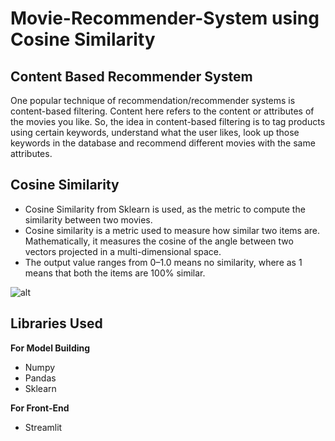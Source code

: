 # Movie-Recommender-System using Cosine Similarity


## Content Based Recommender System 
One popular technique of recommendation/recommender systems is content-based filtering. Content here refers to the content or attributes of the movies you like. So, the idea in content-based filtering is to tag products using certain keywords, understand what the user likes, look up those keywords in the database and recommend different movies with the same attributes.

## Cosine Similarity
* Cosine Similarity from Sklearn is used, as the metric to compute the similarity between two movies.
* Cosine similarity is a metric used to measure how similar two items are. Mathematically, it measures the cosine of the angle between two vectors projected in a multi-dimensional space.
* The output value ranges from 0–1.0 means no similarity, where as 1 means that both the items are 100% similar.

![alt](https://external-content.duckduckgo.com/iu/?u=https%3A%2F%2Ftse4.mm.bing.net%2Fth%3Fid%3DOIP.BuCMhjf0AAMZ0FE4mT-A_QHaFt%26pid%3DApi&f=1 "Cosine Similarity")

## Libraries Used
**For Model Building**
* Numpy
* Pandas
* Sklearn

**For Front-End**
* Streamlit




